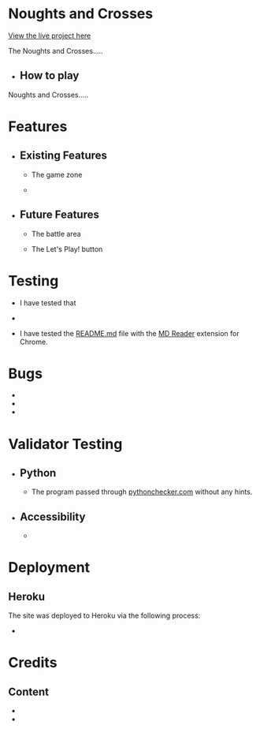 # Noughts and Crosses

[View the live project here](https://noughts-and-crosses-rm.herokuapp.com/)

The Noughts and Crosses.....

+ ## How to play

Noughts and Crosses.....

# Features

+ ## Existing Features
    
    + The game zone

    + 

+ ## Future Features

    + The battle area

    + The Let's Play! button

# Testing

+ I have tested that 

+ 

+ I have tested the [README.md](https://github.com/Rob-Mundy/Noughts_and_Crosses#readme) file with the [MD Reader](https://chrome.google.com/webstore/detail/md-reader/medapdbncneneejhbgcjceippjlfkmkg) extension for Chrome.

# Bugs

+    

+ 

+ 

# Validator Testing

+ ## Python

    + The program passed through [pythonchecker.com](https://www.pythonchecker.com/) without any hints.

+ ## Accessibility 

    +   

# Deployment

## Heroku 

The site was deployed to Heroku via the following process:

+ 

# Credits

## Content

+ 

+ 